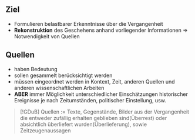 ## Ziel
- Formulieren belastbarer Erkenntnisse über die Vergangenheit
- **Rekonstruktion** des Geschehens anhand vorliegender Informationen
=> Notwendigkeit von Quellen

## Quellen
- haben Bedeutung
- sollen gesammelt berücksichtigt werden
- müssen eingeordnet werden in Kontext, Zeit, anderen Quellen und anderen wissenschaftlichen Arbeiten
- **ABER** immer Möglichkeit unterschiedlicher Einschätzungen historischer Ereignisse je nach Zeitumständen, politischer Einstellung, usw.

>[!GDuB]
>Quellen := Texte, Gegenstände, Bilder aus der Vergangenheit die entweder zufällig erhalten geblieben sind(Überrest) oder absichtlich überliefert wurden(Überlieferung), sowie Zeitzeugenaussagen
<!--SR:!2024-10-08,1,210-->
